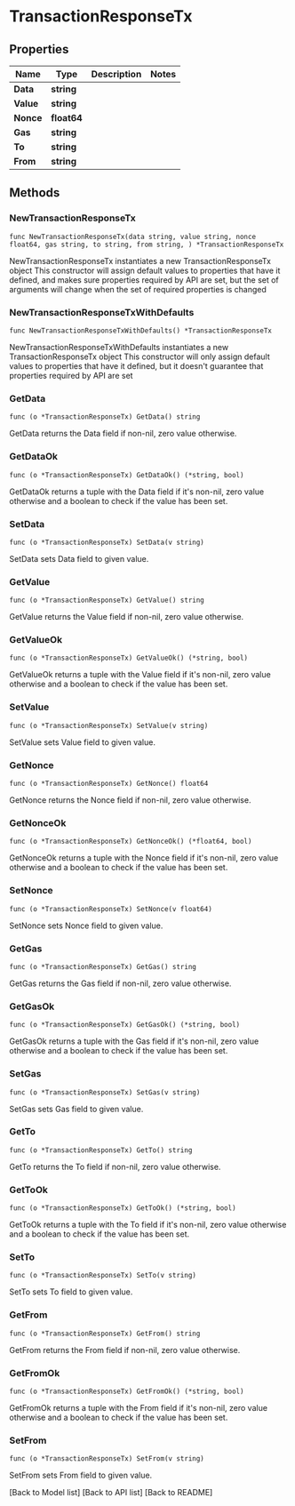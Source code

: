 # TransactionResponseTx

## Properties

| Name      | Type        | Description | Notes |
| --------- | ----------- | ----------- | ----- |
| **Data**  | **string**  |             |       |
| **Value** | **string**  |             |       |
| **Nonce** | **float64** |             |       |
| **Gas**   | **string**  |             |       |
| **To**    | **string**  |             |       |
| **From**  | **string**  |             |       |

## Methods

### NewTransactionResponseTx

`func NewTransactionResponseTx(data string, value string, nonce float64, gas string, to string, from string, ) *TransactionResponseTx`

NewTransactionResponseTx instantiates a new TransactionResponseTx object This constructor will assign default values to properties that have it defined, and makes sure properties required by API are set, but the set of arguments will change when the set of required properties is changed

### NewTransactionResponseTxWithDefaults

`func NewTransactionResponseTxWithDefaults() *TransactionResponseTx`

NewTransactionResponseTxWithDefaults instantiates a new TransactionResponseTx object This constructor will only assign default values to properties that have it defined, but it doesn't guarantee that properties required by API are set

### GetData

`func (o *TransactionResponseTx) GetData() string`

GetData returns the Data field if non-nil, zero value otherwise.

### GetDataOk

`func (o *TransactionResponseTx) GetDataOk() (*string, bool)`

GetDataOk returns a tuple with the Data field if it's non-nil, zero value otherwise and a boolean to check if the value has been set.

### SetData

`func (o *TransactionResponseTx) SetData(v string)`

SetData sets Data field to given value.

### GetValue

`func (o *TransactionResponseTx) GetValue() string`

GetValue returns the Value field if non-nil, zero value otherwise.

### GetValueOk

`func (o *TransactionResponseTx) GetValueOk() (*string, bool)`

GetValueOk returns a tuple with the Value field if it's non-nil, zero value otherwise and a boolean to check if the value has been set.

### SetValue

`func (o *TransactionResponseTx) SetValue(v string)`

SetValue sets Value field to given value.

### GetNonce

`func (o *TransactionResponseTx) GetNonce() float64`

GetNonce returns the Nonce field if non-nil, zero value otherwise.

### GetNonceOk

`func (o *TransactionResponseTx) GetNonceOk() (*float64, bool)`

GetNonceOk returns a tuple with the Nonce field if it's non-nil, zero value otherwise and a boolean to check if the value has been set.

### SetNonce

`func (o *TransactionResponseTx) SetNonce(v float64)`

SetNonce sets Nonce field to given value.

### GetGas

`func (o *TransactionResponseTx) GetGas() string`

GetGas returns the Gas field if non-nil, zero value otherwise.

### GetGasOk

`func (o *TransactionResponseTx) GetGasOk() (*string, bool)`

GetGasOk returns a tuple with the Gas field if it's non-nil, zero value otherwise and a boolean to check if the value has been set.

### SetGas

`func (o *TransactionResponseTx) SetGas(v string)`

SetGas sets Gas field to given value.

### GetTo

`func (o *TransactionResponseTx) GetTo() string`

GetTo returns the To field if non-nil, zero value otherwise.

### GetToOk

`func (o *TransactionResponseTx) GetToOk() (*string, bool)`

GetToOk returns a tuple with the To field if it's non-nil, zero value otherwise and a boolean to check if the value has been set.

### SetTo

`func (o *TransactionResponseTx) SetTo(v string)`

SetTo sets To field to given value.

### GetFrom

`func (o *TransactionResponseTx) GetFrom() string`

GetFrom returns the From field if non-nil, zero value otherwise.

### GetFromOk

`func (o *TransactionResponseTx) GetFromOk() (*string, bool)`

GetFromOk returns a tuple with the From field if it's non-nil, zero value otherwise and a boolean to check if the value has been set.

### SetFrom

`func (o *TransactionResponseTx) SetFrom(v string)`

SetFrom sets From field to given value.

\[Back to Model list] \[Back to API list] \[Back to README]
